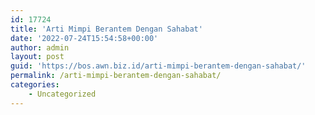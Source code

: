 ```yaml
---
id: 17724
title: 'Arti Mimpi Berantem Dengan Sahabat'
date: '2022-07-24T15:54:58+00:00'
author: admin
layout: post
guid: 'https://bos.awn.biz.id/arti-mimpi-berantem-dengan-sahabat/'
permalink: /arti-mimpi-berantem-dengan-sahabat/
categories:
    - Uncategorized
---
```


